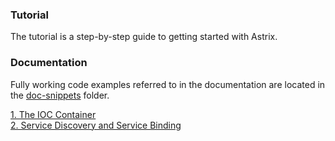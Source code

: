 ### Tutorial
The tutorial is a step-by-step guide to getting started with Astrix. 

### Documentation
Fully working code examples referred to in the documentation are located in the [doc-snippets](https://github.com/AvanzaBank/astrix/tree/master/doc-snippets) folder.

[1. The IOC Container](The-IOC-Container)  
[2. Service Discovery and Service Binding](Service-Discovery-and-Service-Binding)  
